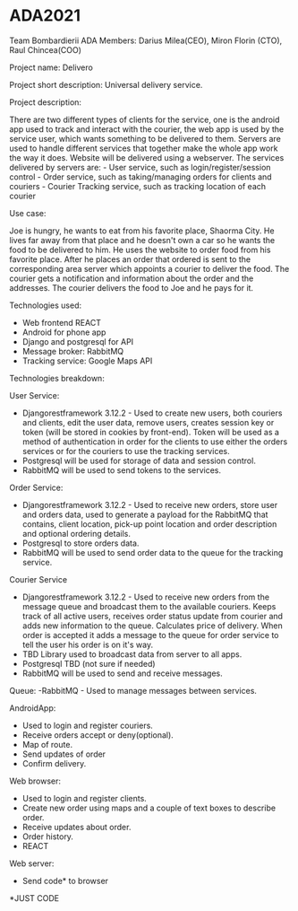# ADA2021

Team Bombardierii ADA 
Members: Darius Milea(CEO), Miron Florin (CTO), Raul Chincea(COO)

Project name: Delivero

Project short description: Universal delivery service.

Project description: 

  There are two different types of clients for the service, one is the android app used to track and interact with the courier, the web app is used by the service user, which wants something to be delivered to them. 
  Servers are used to handle different services that together make the whole app work the way it does. Website will be delivered using a webserver.
  The services delivered by servers are:
    - User service, such as login/register/session control
    - Order service, such as taking/managing orders for clients and couriers
    - Courier Tracking service, such as tracking location of each courier

Use case: 
  
   Joe is hungry, he wants to eat from his favorite place, Shaorma City. He lives far away from that place and he doesn't own a car so he wants the food to be delivered to him. He uses the website to order food from his favorite place. After he places an order that ordered is sent to the corresponding area server which appoints a courier to deliver the food. The courier gets a notification and information about the order and the addresses. The courier delivers the food to Joe and he pays for it. 
   
Technologies used: 
  - Web frontend REACT
  - Android for phone app
  - Django and postgresql for API
  - Message broker: RabbitMQ
  - Tracking service: Google Maps API

Technologies breakdown:

  User Service:
  - Djangorestframework 3.12.2 - Used to create new users, both couriers and clients, edit the user data, remove users, creates session key or token (will be stored in cookies by front-end). Token will be used as a method of authentication in order for the clients to use either the orders services or for the couriers to use the tracking services.
  - Postgresql will be used for storage of data and session control.
  - RabbitMQ will be used to send tokens to the services.

  Order Service:
  - Djangorestframework 3.12.2 - Used to receive new orders, store user and orders data, used to generate a payload for the RabbitMQ that contains, client location, pick-up point location and order description and optional ordering details. 
  - Postgresql to store orders data.
  - RabbitMQ will be used to send order data to the queue for the tracking service.

  Courier Service
  - Djangorestframework 3.12.2 - Used to receive new orders from the message queue and broadcast them to the available couriers. Keeps track of all active users, receives order status update from courier and adds new information to the queue. Calculates price of delivery. When order is accepted it adds a message to the queue for order service to tell the user his order is on it's way.
  - TBD Library used to broadcast data from server to all apps.
  - Postgresql TBD (not sure if needed)
  - RabbitMQ will be used to send and receive messages.

  Queue:
  -RabbitMQ - Used to manage messages between services.

  AndroidApp:
  - Used to login and register couriers.
  - Receive orders accept or deny(optional).
  - Map of route.
  - Send updates of order
  - Confirm delivery.

  Web browser:
  - Used to login and register clients.
  - Create new order using maps and a couple of text boxes to describe order.
  - Receive updates about order.
  - Order history. 
  - REACT

  Web server:
  - Send code* to browser

  *JUST CODE